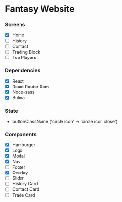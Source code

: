 # Fantasy Website

### Screens

- [x] Home
- [ ] History
- [ ] Contact
- [ ] Trading Block
- [ ] Top Players

### Dependencies

- [x] React
- [x] React Router Dom
- [x] Node-sass
- [x] Bulma

### State

- buttonClassName ('circle icon' -> 'circle icon close')


### Components 

- [x] Hamburger
- [x] Logo
- [x] Modal
- [x] Nav
- [ ] Footer
- [x] Overlay
- [ ] Slider
- [ ] History Card
- [ ] Contact Card
- [ ] Trade Card
